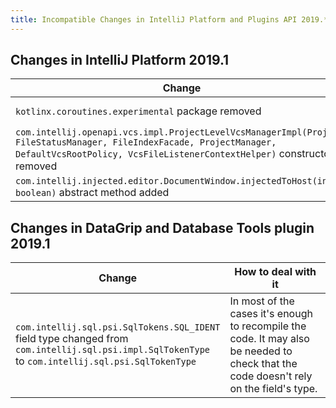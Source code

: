 ```yaml
---
title: Incompatible Changes in IntelliJ Platform and Plugins API 2019.*
---
```


<!--
See the note on how to document new problems on the main page reference_guide/api_changes_list.md 
-->

<style>
  table {
    width:100%;
  }
  th, tr, td {
    width:50%;
  }
</style>

## Changes in IntelliJ Platform 2019.1

|  Change | How to deal with it |
|---------|---------------------|
| `kotlinx.coroutines.experimental` package removed | Bundled Kotlin library is updated to 1.3 so the plugins must [migrate](https://blog.jetbrains.com/kotlin/2018/09/kotlin-1-3-rc-is-here-migrate-your-coroutines/) to the stable versions of coroutines. |
| `com.intellij.openapi.vcs.impl.ProjectLevelVcsManagerImpl(Project, FileStatusManager, FileIndexFacade, ProjectManager, DefaultVcsRootPolicy, VcsFileListenerContextHelper)` constructor removed | Use `com.intellij.openapi.vcs.impl.ProjectLevelVcsManagerImpl.<init>(Project, FileStatusManager, FileIndexFacade, ProjectManager, DefaultVcsRootPolicy)` |
| `com.intellij.injected.editor.DocumentWindow.injectedToHost(int, boolean)` abstract method added | Implement the method in DocumentWindow implementations |

## Changes in DataGrip and Database Tools plugin 2019.1

|  Change | How to deal with it |
|---------|---------------------|
| `com.intellij.sql.psi.SqlTokens.SQL_IDENT` field type changed from `com.intellij.sql.psi.impl.SqlTokenType` to `com.intellij.sql.psi.SqlTokenType` | In most of the cases it's enough to recompile the code. It may also be needed to check that the code doesn't rely on the field's type. |
